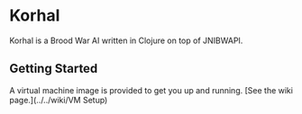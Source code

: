 # Korhal

Korhal is a Brood War AI written in Clojure on top of JNIBWAPI.

## Getting Started

A virtual machine image is provided to get you up and running. [See the wiki page.](../../wiki/VM Setup)
